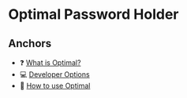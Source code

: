 # Optimal Password Holder

## Anchors
- ❓ [What is Optimal?]()
- 💻 [Developer Options]()
- 🐺 [How to use Optimal]()
